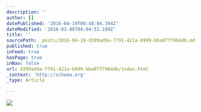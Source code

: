```yaml
---
description: ''
author: []
datePublished: '2016-04-19T00:48:04.394Z'
dateModified: '2016-03-06T04:04:52.109Z'
title: ''
sourcePath: _posts/2016-04-19-d399ad9a-7791-421a-b999-bba07f7964db.md
published: true
inFeed: true
hasPage: true
inNav: false
url: d399ad9a-7791-421a-b999-bba07f7964db/index.html
_context: 'http://schema.org'
_type: Article

---
```

![](https://the-grid-user-content.s3-us-west-2.amazonaws.com/50412fd7-6ea4-49d8-956e-8f2265826187.png)